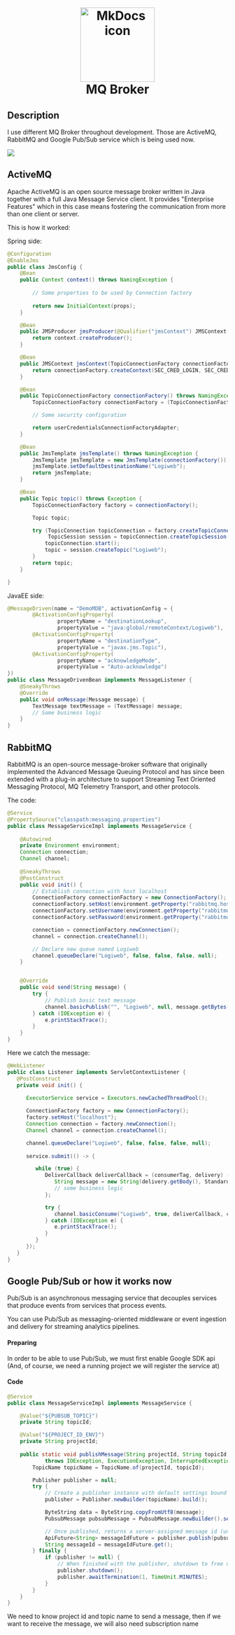 <h1 align="center">
<img src="https://assets.zabbix.com/img/brands/rabbitmq.svg" alt="MkDocs icon" width="170">
<br>MQ Broker
</h1>


## Description

<p>
I use different MQ Broker throughout development. Those are ActiveMQ, RabbitMQ and 
Google Pub/Sub service which is being used now.
</p>

<img src="https://miro.medium.com/max/5652/1*RKAP8xY3Btg2WQnq5kuk3A.png"/>

<!-- https://shields.io/ -->

## ActiveMQ

Apache ActiveMQ is an open source message broker written in Java together with a full Java Message Service client. 
It provides "Enterprise Features" which in this case means fostering the communication from more than one client or server.

This is how it worked:

Spring side:

```java
@Configuration
@EnableJms
public class JmsConfig {
    @Bean
    public Context context() throws NamingException {
       
        // Some properties to be used by Connection factory
        
        return new InitialContext(props);
    }

    @Bean
    public JMSProducer jmsProducer(@Qualifier("jmsContext") JMSContext context) {
        return context.createProducer();
    }

    @Bean
    public JMSContext jmsContext(TopicConnectionFactory connectionFactory) {
        return connectionFactory.createContext(SEC_CRED_LOGIN, SEC_CRED_PASS);
    }

    @Bean
    public TopicConnectionFactory connectionFactory() throws NamingException {
        TopicConnectionFactory connectionFactory = (TopicConnectionFactory) context().lookup("java:/RemoteJmsXA");

        // Some security configuration

        return userCredentialsConnectionFactoryAdapter;
    }

    @Bean
    public JmsTemplate jmsTemplate() throws NamingException {
        JmsTemplate jmsTemplate = new JmsTemplate(connectionFactory());
        jmsTemplate.setDefaultDestinationName("Logiweb");
        return jmsTemplate;
    }

    @Bean
    public Topic topic() throws Exception {
        TopicConnectionFactory factory = connectionFactory();

        Topic topic;

        try (TopicConnection topicConnection = factory.createTopicConnection(SEC_CRED_LOGIN, SEC_CRED_PASS);
             TopicSession session = topicConnection.createTopicSession(false, Session.AUTO_ACKNOWLEDGE)) {
            topicConnection.start();
            topic = session.createTopic("Logiweb");
        }
        return topic;
    }

}
```

JavaEE side:

```java
@MessageDriven(name = "DemoMDB", activationConfig = {
        @ActivationConfigProperty(
                propertyName = "destinationLookup",
                propertyValue = "java:global/remoteContext/Logiweb"),
        @ActivationConfigProperty(
                propertyName = "destinationType",
                propertyValue = "javax.jms.Topic"),
        @ActivationConfigProperty(
                propertyName = "acknowledgeMode",
                propertyValue = "Auto-acknowledge")
})
public class MessageDrivenBean implements MessageListener {
    @SneakyThrows
    @Override
    public void onMessage(Message message) {
        TextMessage textMessage = (TextMessage) message;
        // Some business logic
    }
}
```

## RabbitMQ
RabbitMQ is an open-source message-broker software that originally implemented the Advanced Message Queuing Protocol 
and has since been extended with a plug-in architecture to support Streaming Text Oriented Messaging Protocol, MQ Telemetry 
Transport, and other protocols.

The code:

```java
@Service
@PropertySource("classpath:messaging.properties")
public class MessageServiceImpl implements MessageService {
    
    @Autowired
    private Environment environment;
    Connection connection;
    Channel channel;
    
    @SneakyThrows
    @PostConstruct
    public void init() {
        // Establish connection with host localhost
        ConnectionFactory connectionFactory = new ConnectionFactory();
        connectionFactory.setHost(environment.getProperty("rabbitmq.host"));
        connectionFactory.setUsername(environment.getProperty("rabbitmq.user"));
        connectionFactory.setPassword(environment.getProperty("rabbitmq.password"));

        connection = connectionFactory.newConnection();
        channel = connection.createChannel();

        // Declare new queue named Logiweb
        channel.queueDeclare("Logiweb", false, false, false, null);
    }


    @Override
    public void send(String message) {
        try {
            // Publish basic text message
            channel.basicPublish("", "Logiweb", null, message.getBytes());
        } catch (IOException e) {
            e.printStackTrace();
        }
    }
}
```

Here we catch the message:
```java
@WebListener
public class Listener implements ServletContextListener {
   @PostConstruct
   private void init() {

      ExecutorService service = Executors.newCachedThreadPool();
      
      ConnectionFactory factory = new ConnectionFactory();
      factory.setHost("localhost");
      Connection connection = factory.newConnection();
      Channel channel = connection.createChannel();

      channel.queueDeclare("Logiweb", false, false, false, null);
      
      service.submit(() -> {

         while (true) {
            DeliverCallback deliverCallback = (consumerTag, delivery) -> {
               String message = new String(delivery.getBody(), StandardCharsets.UTF_8);
               // some business logic
            };

            try {
               channel.basicConsume("Logiweb", true, deliverCallback, consumerTag -> { });
            } catch (IOException e) {
               e.printStackTrace();
            }
         }
      });
   }
}
```

## Google Pub/Sub or how it works now
Pub/Sub is an asynchronous messaging service that decouples services that produce events from services that process events.

You can use Pub/Sub as messaging-oriented middleware or event ingestion and delivery for streaming analytics pipelines.

#### Preparing
In order to be able to use Pub/Sub, we must first enable Google SDK api (And, of course, we need a running project we will register the service at)

#### Code

```java
@Service
public class MessageServiceImpl implements MessageService {

    @Value("${PUBSUB_TOPIC}")
    private String topicId;

    @Value("${PROJECT_ID_ENV}")
    private String projectId;
    
    public static void publishMessage(String projectId, String topicId, String message)
            throws IOException, ExecutionException, InterruptedException {
        TopicName topicName = TopicName.of(projectId, topicId);

        Publisher publisher = null;
        try {
            // Create a publisher instance with default settings bound to the topic
            publisher = Publisher.newBuilder(topicName).build();

            ByteString data = ByteString.copyFromUtf8(message);
            PubsubMessage pubsubMessage = PubsubMessage.newBuilder().setData(data).build();

            // Once published, returns a server-assigned message id (unique within the topic)
            ApiFuture<String> messageIdFuture = publisher.publish(pubsubMessage);
            String messageId = messageIdFuture.get();
        } finally {
            if (publisher != null) {
                // When finished with the publisher, shutdown to free up resources.
                publisher.shutdown();
                publisher.awaitTermination(1, TimeUnit.MINUTES);
            }
        }
    }
}
```

We need to know project id and topic name to send a message, 
then if we want to receive the message, we will also need subscription name